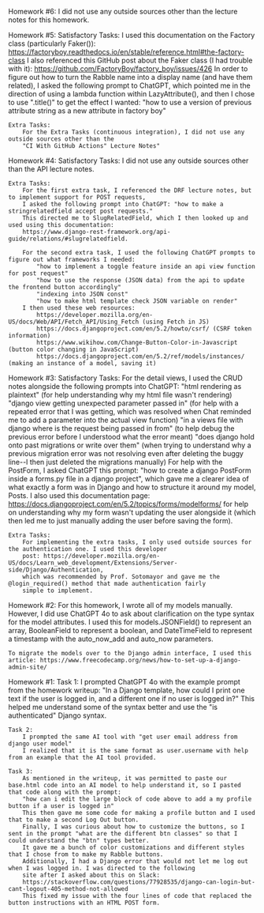 Homework #6:
    I did not use any outside sources other than the lecture notes for this homework. 

Homework #5:
    Satisfactory Tasks:
        I used this documentation on the Factory class (particularly Faker()):
            https://factoryboy.readthedocs.io/en/stable/reference.html#the-factory-class
        I also referenced this GitHub post about the Faker class (I had trouble with it):
            https://github.com/FactoryBoy/factory_boy/issues/426 
        In order to figure out how to turn the Rabble name into a display name (and have them related),
        I asked the following prompt to ChatGPT, which pointed me in the direction of using a lambda function 
        within LazyAttribute(), and then I chose to use ".title()" to get the effect I wanted:
            "how to use a version of previous attribute string as a new attribute in factory boy"

    Extra Tasks:
        For the Extra Tasks (continuous integration), I did not use any outside sources other than the 
        "CI With GitHub Actions" Lecture Notes"

Homework #4:
    Satisfactory Tasks:
        I did not use any outside sources other than the API lecture notes.
    
    Extra Tasks:
        For the first extra task, I referenced the DRF lecture notes, but to implement support for POST requests,
        I asked the following prompt into ChatGPT: "how to make a stringrelatedfield accept post requests."
        This directed me to SlugRelatedField, which I then looked up and used using this documentation:
        https://www.django-rest-framework.org/api-guide/relations/#slugrelatedfield.

        For the second extra task, I used the following ChatGPT prompts to figure out what frameworks I needed:
            "how to implement a toggle feature inside an api view function for post request"
            "how to use the response (JSON data) from the api to update the frontend button accordingly"
            "indexing into JSON const"
            "how to make html template check JSON variable on render"
        I then used these web resources:
            https://developer.mozilla.org/en-US/docs/Web/API/Fetch_API/Using_Fetch (using Fetch in JS)
            https://docs.djangoproject.com/en/5.2/howto/csrf/ (CSRF token information)
            https://www.wikihow.com/Change-Button-Color-in-Javascript (button color changing in JavaScript)
            https://docs.djangoproject.com/en/5.2/ref/models/instances/ (making an instance of a model, saving it)
            
Homework #3:
    Satisfactory Tasks:
        For the detail views, I used the CRUD notes alongside the following prompts into ChatGPT:
            "html rendering as plaintext" (for help understanding why my html file wasn't rendering)
            "django view getting unexpected parameter passed in" (for help with a repeated error that I was getting, which 
            was resolved when Chat reminded me to add a parameter into the actual view function)
            "in a views file with django where is the request being passed in from" (to help debug the previous error 
            before I understood what the error meant)
            "does django hold onto past migrations or write over them" (when trying to understand why a previous migration
            error was not resolving even after deleting the buggy line--I then just deleted the migrations manually)
        For help with the PostForm, I asked ChatGPT this prompt: "how to create a django PostForm inside a forms.py file in a django project",
        which gave me a clearer idea of what exactly a form was in Django and how to structure it around my model, Posts. I also used this 
        documentation page: https://docs.djangoproject.com/en/5.2/topics/forms/modelforms/ for help on understanding why my form wasn't
        updating the user alongside it (which then led me to just manually adding the user before saving the form).

    Extra Tasks:
        For implementing the extra tasks, I only used outside sources for the authentication one. I used this developer
        post: https://developer.mozilla.org/en-US/docs/Learn_web_development/Extensions/Server-side/Django/Authentication, 
        which was recommended by Prof. Sotomayor and gave me the @login_required() method that made authentication fairly
        simple to implement. 

Homework #2:
    For this homework, I wrote all of my models manually. However, I did use ChatGPT 4o to ask about clarification on 
    the type syntax for the model attributes. I used this for models.JSONField() to represent an array, BooleanField to
    represent a boolean, and DateTimeField to represent a timestamp with the auto_now_add and auto_now parameters.

    To migrate the models over to the Django admin interface, I used this article: https://www.freecodecamp.org/news/how-to-set-up-a-django-admin-site/ 

Homework #1:
    Task 1:
        I prompted ChatGPT 4o with the example prompt from the homework writeup: "In a Django template, how could I print one text if the user is logged in, and a different one if no user is logged in?"
        This helped me understand some of the syntax better and use the "is authenticated" Django syntax.

    Task 2:
        I prompted the same AI tool with "get user email address from django user model"
        I realized that it is the same format as user.username with help from an example that the AI tool provided.
  
    Task 3:
        As mentioned in the writeup, it was permitted to paste our base.html code into an AI model to help understand it, so I pasted that code along with the prompt:
        "how can i edit the large block of code above to add a my profile button if a user is logged in"
        This then gave me some code for making a profile button and I used that to make a second Log Out button. 
        Finally, I was curious about how to customize the buttons, so I sent in the prompt "what are the different btn classes" so that I could understand the "btn" types better.
        It gave me a bunch of color customizations and different styles that I chose from to make my Rabble buttons.
        Additionally, I had a Django error that would not let me log out when I was logged in. I was directed to the following 
        site after I asked about this on Slack:
        https://stackoverflow.com/questions/77928535/django-can-login-but-cant-logout-405-method-not-allowed 
        This fixed my issue with the four lines of code that replaced the button instructions with an HTML POST form. 